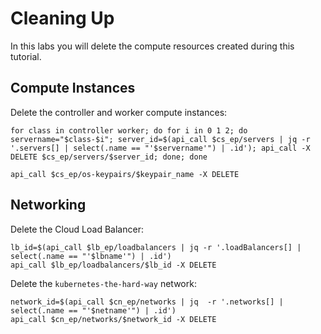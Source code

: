 # Cleaning Up

In this labs you will delete the compute resources created during this tutorial.

## Compute Instances

Delete the controller and worker compute instances:

```
for class in controller worker; do for i in 0 1 2; do servername="$class-$i"; server_id=$(api_call $cs_ep/servers | jq -r '.servers[] | select(.name == "'$servername'") | .id'); api_call -X DELETE $cs_ep/servers/$server_id; done; done
```

```
api_call $cs_ep/os-keypairs/$keypair_name -X DELETE
```

## Networking

Delete the Cloud Load Balancer:

```
lb_id=$(api_call $lb_ep/loadbalancers | jq -r '.loadBalancers[] | select(.name == "'$lbname'") | .id')
api_call $lb_ep/loadbalancers/$lb_id -X DELETE
```

Delete the `kubernetes-the-hard-way` network:

```
network_id=$(api_call $cn_ep/networks | jq  -r '.networks[] | select(.name == "'$netname'") | .id')
api_call $cn_ep/networks/$network_id -X DELETE
```
